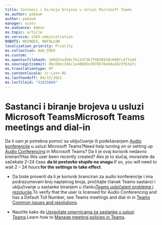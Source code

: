```yaml
---
title: Sastanci i biranje brojeva u usluzi Microsoft Teams
ms.author: pebaum
author: pebaum
manager: scotv
ms.audience: Admin
ms.topic: article
ms.service: o365-administration
ROBOTS: NOINDEX, NOFOLLOW
localization_priority: Priority
ms.collection: Adm_O365
ms.custom: ''
ms.openlocfilehash: 340d25a3b9cfb12df367f9836928c608fcd7fa4d
ms.sourcegitcommit: 8bc60ec34bc1e40685e3976576e04a2623f63a7c
ms.translationtype: HT
ms.contentlocale: sr-Latn-RS
ms.lasthandoff: 04/15/2021
ms.locfileid: "51835069"
---
```

# <a name="microsoft-teams-meetings-and-dial-in"></a><span data-ttu-id="6fc99-102">Sastanci i biranje brojeva u usluzi Microsoft Teams</span><span class="sxs-lookup"><span data-stu-id="6fc99-102">Microsoft Teams meetings and dial-in</span></span>

<span data-ttu-id="6fc99-103">Da li vam je potrebna pomoć sa uključivanje ili podešavanjem [Audio konferencije](https://docs.microsoft.com/microsoftteams/audio-conferencing-in-office-365) u usluzi Microsoft Teams?</span><span class="sxs-lookup"><span data-stu-id="6fc99-103">Need help turning on or setting up [Audio Conferencing](https://docs.microsoft.com/microsoftteams/audio-conferencing-in-office-365) in Microsoft Teams?</span></span> <span data-ttu-id="6fc99-104">Da li je ovaj korisnik nedavno kreiran?</span><span class="sxs-lookup"><span data-stu-id="6fc99-104">Has this user been recently created?</span></span> <span data-ttu-id="6fc99-105">Ako je to slučaj, moraćete da sačekate 2–24 časa  **da bi postavke stupile na snagu**.</span><span class="sxs-lookup"><span data-stu-id="6fc99-105">If so, you will need to wait 2 – 24 hours **for the settings to take effect**.</span></span>

- <span data-ttu-id="6fc99-106">Da biste proverili da li je korisnik licenciran za audio konferencije i ima podrazumevani broj naplatnog broja, pročitajte članak Teams sastanci i uključivanje u sastanke biranjem u članku[Teams uobičajeni probleme i rezolucije](https://docs.microsoft.com/microsoftteams/known-issues).</span><span class="sxs-lookup"><span data-stu-id="6fc99-106">To verify that the user is licensed for Audio Conferencing and has a Default Toll Number, see Teams meetings and dial-in in [Teams Common issues and resolutions](https://docs.microsoft.com/microsoftteams/known-issues).</span></span>

- <span data-ttu-id="6fc99-107">Naučite kako da [Upravljate smernicama za sastanke u usluzi Teams](https://docs.microsoft.com/microsoftteams/meeting-policies-in-teams).</span><span class="sxs-lookup"><span data-stu-id="6fc99-107">Learn how to [Manage meeting policies in Teams](https://docs.microsoft.com/microsoftteams/meeting-policies-in-teams).</span></span> 

